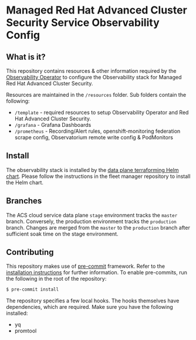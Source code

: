 # Managed Red Hat Advanced Cluster Security Service Observability Config

## What is it?

This repository contains resources & other information required by the [Observability Operator](https://github.com/redhat-developer/observability-operator)
to configure the Observability stack for Managed Red Hat Advanced Cluster Security.

Resources are maintained in the `/resources` folder. Sub folders contain the following:

* `/template` - required resources to setup Observability Operator and Red Hat Advanced Cluster Security.
* `/grafana` - Grafana Dashboards
* `/prometheus` - Recording/Alert rules, openshift-monitoring federation scrape config, Observatorium remote write config & PodMonitors

## Install

The observability stack is installed by the [data plane terraforming Helm chart](https://github.com/stackrox/acs-fleet-manager/tree/main/dp-terraform/helm/rhacs-terraform).
Please follow the instructions in the fleet manager repository to install the Helm chart.

## Branches

The ACS cloud service data plane `stage` environment tracks the `master` branch. Conversely, the production environment tracks the `production` branch.
Changes are merged from the `master` to the `production` branch after sufficient soak time on the stage environment.

## Contributing

This repository makes use of [pre-commit](https://pre-commit.com/) framework. Refer to the [installation instructions](https://pre-commit.com/#installation) for further information.
To enable pre-commits, run the following in the root of the repository:
```bash
$ pre-commit install
```

The repository specifies a few local hooks. The hooks themselves have dependencies, which are required. Make sure you have the following installed:
- yq
- promtool
